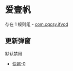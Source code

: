 # 爱壹帆

存在 1 规则组 - [com.cqcsy.ifvod](/src/apps/com.cqcsy.ifvod.ts)

## 更新弹窗

默认禁用

- [快照-0](https://i.gkd.li/import/13798537)

